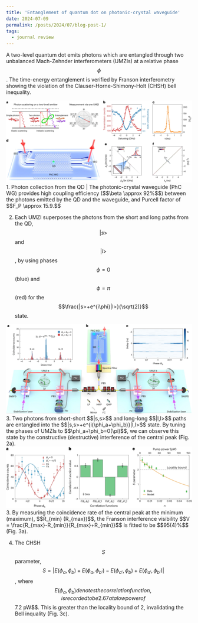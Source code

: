 ```yaml
---
title: 'Entanglement of quantum dot on photonic-crystal waveguide'
date: 2024-07-09
permalink: /posts/2024/07/blog-post-1/
tags:
  - journal review
---
```


A two-level quantum dot emits photons which are entangled through two unbalanced Mach-Zehnder interferometers (UMZIs) at a relative phase $$\phi$$. The time-energy entanglement is verified by Franson interferometry showing the violation of the Clauser-Horne-Shimony-Holt (CHSH) bell inequality.

<img src='\images\reading\41567_2024_2543_Fig1_HTML.jpg'>
1. Photon collection from the QD | The photonic-crystal waveguide (PhC WG) provides high coupling efficiency ($$\beta \approx 92%$$) between the photons emitted by the QD and the waveguide, and Purcell factor of $$F_P \approx 15.9.$$

2. Each UMZI superposes the photons from the short and long paths from the QD, $$|s>$$ and $$|l>$$, by using phases $$\phi=0$$ (blue) and $$\phi=\pi$$ (red) for the $$\frac{|s>+e^{i\phi}|l>}{\sqrt(2)}$$ state.

<img src='\images\reading\41567_2024_2543_Fig2_HTML.jpg'>
3. Two photons from short-short $$|s,s>$$ and long-long $$|l,l>$$ paths are entangled into the $$|s,s>+e^{i(\phi_a+\phi_b)}|l,l>$$ state. By tuning the phases of UMZIs to $$\phi_a+\phi_b=0(\pi)$$, we can observe this state by the constructive (destructive) interference of the central peak (Fig. 2a).

<img src='\images\reading\41567_2024_2543_Fig3_HTML.jpg'>
3. By measuring the coincidence rate of the central peak at the minimum (maximum), $$R_{min} (R_{max})$$, the Franson interference visibility $$V = \frac{R_{max}-R_{min}}{R_{max}+R_{min}}$$ is fitted to be $$95(4)%$$ (Fig. 3a). 

4. The CHSH $$S$$ parameter, $$S=|E(\phi_a, \phi_b)+E(\phi_a, \phi_{b'})-E(\phi_{a'}, \phi_b)+E(\phi_{a'}, \phi_{b'})|$$, where $$E(\phi_a, \phi_b) denotes the correlation function, is recorded to be 2.67 at a low power of $$7.2 pW$$. This is greater than the locality bound of 2, invalidating the Bell inquality (Fig. 3c). 